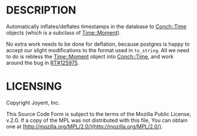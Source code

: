 # DESCRIPTION

Automatically inflates/deflates timestamps in the database to [Conch::Time](../modules/Conch%3A%3ATime) objects (which is
a subclass of [Time::Moment](https://metacpan.org/pod/Time%3A%3AMoment)).

No extra work needs to be done for deflation, because postgres is happy to accept our slight
modifications to the format used in `to_string`. All we need to do is rebless the
[Time::Moment](https://metacpan.org/pod/Time%3A%3AMoment) object into [Conch::Time](../modules/Conch%3A%3ATime), and work around the bug in
[RT#125975](https://rt.cpan.org/Ticket/Display.html?id=125975).

# LICENSING

Copyright Joyent, Inc.

This Source Code Form is subject to the terms of the Mozilla Public License,
v.2.0. If a copy of the MPL was not distributed with this file, You can obtain
one at [http://mozilla.org/MPL/2.0/](http://mozilla.org/MPL/2.0/).
